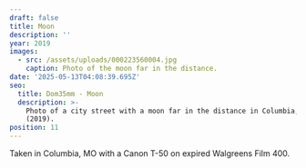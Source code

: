 ```yaml
---
draft: false
title: Moon
description: ''
year: 2019
images:
  - src: /assets/uploads/000223560004.jpg
    caption: Photo of the moon far in the distance.
date: '2025-05-13T04:08:39.695Z'
seo:
  title: Dom35mm - Moon
  description: >-
    Photo of a city street with a moon far in the distance in Columbia, MO
    (2019).
position: 11
---
```




Taken in Columbia, MO with a Canon T-50 on expired Walgreens Film 400.
